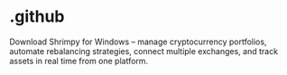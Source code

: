 # .github
Download Shrimpy for Windows – manage cryptocurrency portfolios, automate rebalancing strategies, connect multiple exchanges, and track assets in real time from one platform.
